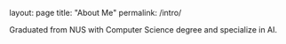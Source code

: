 layout: page
title: "About Me"
permalink: /intro/

Graduated from NUS with Computer Science degree and specialize in AI.
